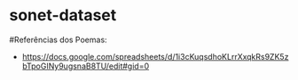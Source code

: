 # sonet-dataset

#Referências dos Poemas:
- https://docs.google.com/spreadsheets/d/1i3cKuqsdhoKLrrXxqkRs9ZK5zbTpoGINy9ugsnaB8TU/edit#gid=0
